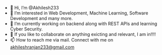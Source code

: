- 👋 Hi, I’m @Akhilesh233
- 👀 I’m interested in Web Development, Machine Learning, Software Development and many more.
- 🌱 I’m currently working on backend along with REST APIs and learning Cyber Security.
- 💞️ If you like to collaborate on anything exicting and relevant, I am in!!!!
- 📫 How to reach me via mail. Connect with me on akhileshranjan233@gmail.com

<!---
Akhilesh233/Akhilesh233 is a ✨ special ✨ repository because its `README.md` (this file) appears on your GitHub profile.
You can click the Preview link to take a look at your changes.
--->
